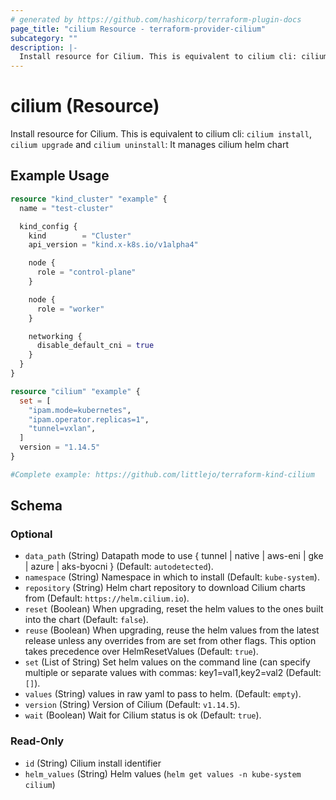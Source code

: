 ```yaml
---
# generated by https://github.com/hashicorp/terraform-plugin-docs
page_title: "cilium Resource - terraform-provider-cilium"
subcategory: ""
description: |-
  Install resource for Cilium. This is equivalent to cilium cli: cilium install, cilium upgrade and cilium uninstall: It manages cilium helm chart
---
```


# cilium (Resource)

Install resource for Cilium. This is equivalent to cilium cli: `cilium install`, `cilium upgrade` and `cilium uninstall`: It manages cilium helm chart

## Example Usage

```terraform
resource "kind_cluster" "example" {
  name = "test-cluster"

  kind_config {
    kind        = "Cluster"
    api_version = "kind.x-k8s.io/v1alpha4"

    node {
      role = "control-plane"
    }

    node {
      role = "worker"
    }

    networking {
      disable_default_cni = true
    }
  }
}

resource "cilium" "example" {
  set = [
    "ipam.mode=kubernetes",
    "ipam.operator.replicas=1",
    "tunnel=vxlan",
  ]
  version = "1.14.5"
}

#Complete example: https://github.com/littlejo/terraform-kind-cilium
```

<!-- schema generated by tfplugindocs -->

## Schema

### Optional

- `data_path` (String) Datapath mode to use { tunnel | native | aws-eni | gke | azure | aks-byocni } (Default: `autodetected`).
- `namespace` (String) Namespace in which to install (Default: `kube-system`).
- `repository` (String) Helm chart repository to download Cilium charts from (Default: `https://helm.cilium.io`).
- `reset` (Boolean) When upgrading, reset the helm values to the ones built into the chart (Default: `false`).
- `reuse` (Boolean) When upgrading, reuse the helm values from the latest release unless any overrides from are set from other flags. This option takes precedence over HelmResetValues (Default: `true`).
- `set` (List of String) Set helm values on the command line (can specify multiple or separate values with commas: key1=val1,key2=val2 (Default: `[]`).
- `values` (String) values in raw yaml to pass to helm. (Default: `empty`).
- `version` (String) Version of Cilium (Default: `v1.14.5`).
- `wait` (Boolean) Wait for Cilium status is ok (Default: `true`).

### Read-Only

- `id` (String) Cilium install identifier
- `helm_values` (String) Helm values (`helm get values -n kube-system cilium`)
